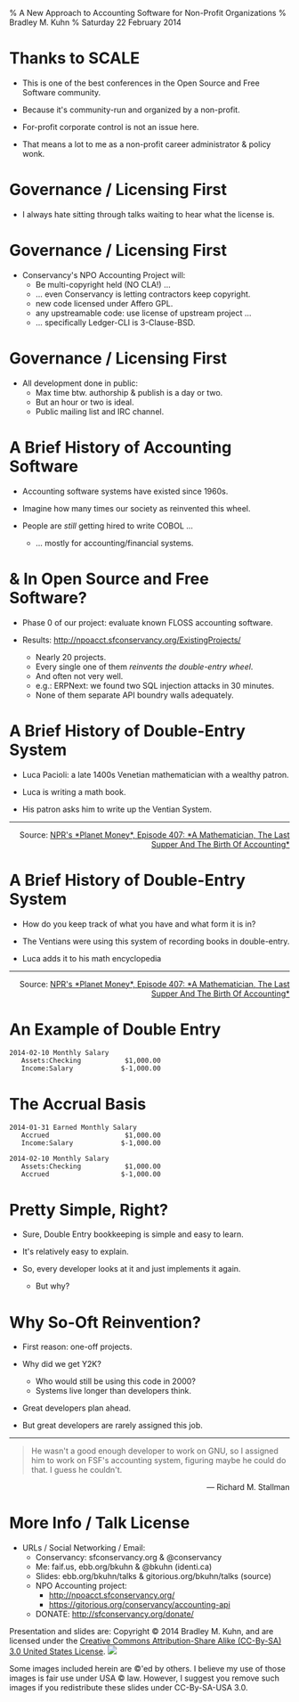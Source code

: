 % A New Approach to Accounting Software for Non-Profit Organizations
% Bradley M. Kuhn
% Saturday 22 February 2014

# Thanks to SCALE

+ This is one of the best conferences in the Open Source and Free Software community.

+ Because it's community-run and organized by a non-profit.

+ For-profit corporate control is not an issue here.

+ That means a lot to me as a non-profit career administrator &amp; policy wonk.

# Governance / Licensing First

+ I always hate sitting through talks waiting to hear what the license is.

# Governance / Licensing First

+ Conservancy's NPO Accounting Project will:
     + Be multi-copyright held (NO CLA!) &hellip;
     + &hellip; even Conservancy is letting contractors keep copyright.
     + new code licensed under Affero GPL.
     + any upstreamable code: use license of upstream project &hellip;
     + &hellip; specifically Ledger-CLI is 3-Clause-BSD.

# Governance / Licensing First

+ All development done in public:
     + Max time btw. authorship &amp; publish is a day or two.
     + But an hour or two is ideal.
     + Public mailing list and IRC channel.

# A Brief History of Accounting Software

+ Accounting software systems have existed since 1960s.

+ Imagine how many times our society as reinvented this wheel.

+ People are *still* getting hired to write COBOL &hellip;
     + &hellip; mostly for accounting/financial systems.

# &amp; In Open Source and Free Software?

+ Phase 0 of our project: evaluate known FLOSS accounting software.

+ Results: http://npoacct.sfconservancy.org/ExistingProjects/
     + Nearly 20 projects.
     + Every single one of them *reinvents the double-entry wheel*.
     + And often not very well.
     + e.g.: ERPNext: we found two SQL injection attacks in 30 minutes.
     + None of them separate API boundry walls adequately.
 
# A Brief History of Double-Entry System

+ Luca Pacioli: a late 1400s Venetian mathematician with a wealthy patron.

+ Luca is writing a math book.

+ His patron asks him to write up the Ventian System.

<hr/>
<span class="fitonslide">
<p align=right>
Source: <a href="http://www.npr.org/blogs/money/2013/10/18/237169497/episode-407-a-mathematician-the-last-supper-and-the-birth-of-accounting">NPR's *Planet Money*, Episode 407: *A Mathematician, The Last Supper And The Birth Of Accounting*</a>
</p>
</span>

# A Brief History of Double-Entry System

+ How do you keep track of what you have and what form it is in?

+ The Ventians were using this system of recording books in double-entry.

+ Luca adds it to his math encyclopedia

<hr/>
<span class="fitonslide">
<p align=right>
Source: <a href="http://www.npr.org/blogs/money/2013/10/18/237169497/episode-407-a-mathematician-the-last-supper-and-the-birth-of-accounting">NPR's *Planet Money*, Episode 407: *A Mathematician, The Last Supper And The Birth Of Accounting*</a>
</p>
</span>


#  An Example of Double Entry

    2014-02-10 Monthly Salary
       Assets:Checking           $1,000.00
       Income:Salary            $-1,000.00

# The Accrual Basis

    2014-01-31 Earned Monthly Salary
       Accrued                   $1,000.00
       Income:Salary            $-1,000.00

    2014-02-10 Monthly Salary
       Assets:Checking           $1,000.00
       Accrued                  $-1,000.00

# Pretty Simple, Right?

+ Sure, Double Entry bookkeeping is simple and easy to learn.

+ It's relatively easy to explain.

+ So, every developer looks at it and just implements it again.
     + But why?

# Why So-Oft Reinvention?

+ First reason: one-off projects.

+ Why did we get Y2K?
     + Who would still be using this code in 2000?
     + Systems live longer than developers think.

+ Great developers plan ahead.

+ But great developers are rarely assigned this job.

***

> He wasn't a good enough developer to work on GNU, so I assigned him to work on FSF's accounting system, figuring maybe he could do that.  I guess he couldn't.

<span class="fitonslide">
<p align=right>
 &mdash; Richard M. Stallman
</p>
</span>

# More Info / Talk License

+ URLs / Social Networking / Email:
     - Conservancy: sfconservancy.org &amp; @conservancy
     - Me: faif.us, ebb.org/bkuhn &amp; @bkuhn (identi.ca)
     - Slides: ebb.org/bkuhn/talks &amp; gitorious.org/bkuhn/talks (source)
     - NPO Accounting project:
          + http://npoacct.sfconservancy.org/
          + https://gitorious.org/conservancy/accounting-api
     - DONATE: http://sfconservancy.org/donate/

<span class="fitonslide">
<p>Presentation and slides are: Copyright &copy; 2014 Bradley M. Kuhn, and are licensed under the <a href="http://creativecommons.org/licenses/by-sa/3.0/usa/">Creative Commons Attribution-Share Alike (CC-By-SA) 3.0 United States License</a>. <img src="cc-by-sa-3-0_88x31.png"/></p>

<p>Some images included herein are &copy;'ed by others. I believe my use of those images is fair use under USA &copy; law.  However, I suggest you remove such images if you redistribute these slides under CC-By-SA-USA 3.0.
</p>
</span>
